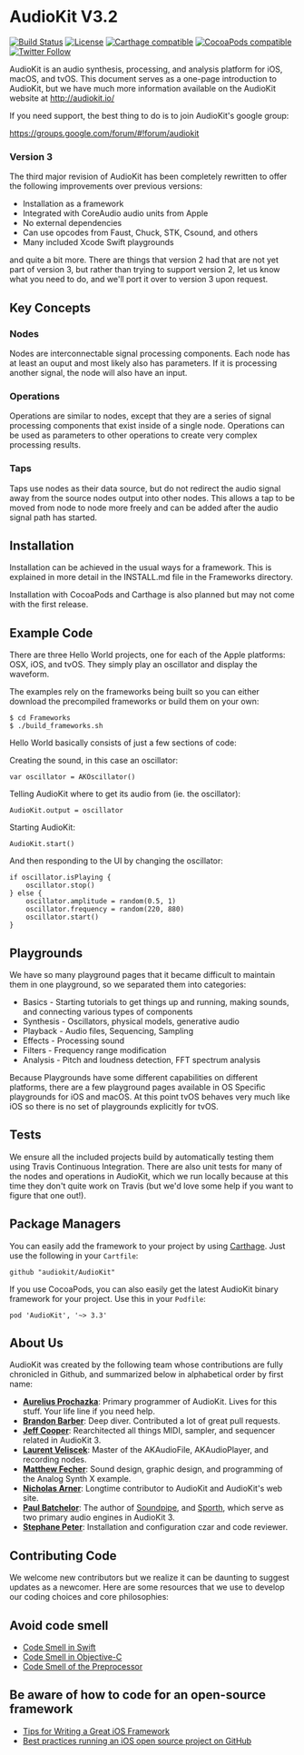 AudioKit V3.2
===

[![Build Status](https://travis-ci.org/audiokit/AudioKit.svg)](https://travis-ci.org/audiokit/AudioKit)
[![License](https://img.shields.io/cocoapods/l/AudioKit.svg?style=flat)](https://github.com/audiokit/AudioKit/blob/master/LICENSE)
[![Carthage compatible](https://img.shields.io/badge/Carthage-compatible-4BC51D.svg?style=flat)](https://github.com/Carthage/Carthage)
[![CocoaPods compatible](https://img.shields.io/cocoapods/v/AudioKit.svg?style=flat)](https://github.com/CocoaPods/Specs/tree/master/Specs/AudioKit)
[![Twitter Follow](https://img.shields.io/twitter/follow/AudioKitMan.svg?style=social)](http://twitter.com/AudioKitMan)

AudioKit is an audio synthesis, processing, and analysis platform for iOS, macOS, and tvOS. This document serves as a one-page introduction to AudioKit, but we have much more information available on the AudioKit website at http://audiokit.io/

If you need support, the best thing to do is to join AudioKit's google group:

https://groups.google.com/forum/#!forum/audiokit

### Version 3
The third major revision of AudioKit has been completely rewritten to offer the following improvements over previous versions:

* Installation as a framework
* Integrated with CoreAudio audio units from Apple
* No external dependencies
* Can use opcodes from Faust, Chuck, STK, Csound, and others
* Many included Xcode Swift playgrounds

and quite a bit more. There are things that version 2 had that are not yet part of version 3, but rather than trying to support version 2, let us know what you need to do, and we'll port it over to version 3 upon request.

## Key Concepts

### Nodes
Nodes are interconnectable signal processing components.  Each node has at least an ouput and most likely also has parameters.  If it is processing another signal, the node will also have an input.

### Operations
Operations are similar to nodes, except that they are a series of signal processing components that exist inside of a single node.  Operations can be used as parameters to other operations to create very complex processing results.

### Taps
Taps use nodes as their data source, but do not redirect the audio signal away from the source nodes output into other nodes.   This allows a tap to be moved from node to node more freely and can be added after the audio signal path has started.

## Installation

Installation can be achieved in the usual ways for a framework.  This is explained in more detail in the INSTALL.md file in the Frameworks directory.

Installation with CocoaPods and Carthage is also planned but may not come with the first release.

## Example Code
There are three Hello World projects, one for each of the Apple platforms: OSX, iOS, and tvOS. They simply play an oscillator and display the waveform.

The examples rely on the frameworks being built so you can either download the precompiled frameworks or build them on your own:

```
$ cd Frameworks
$ ./build_frameworks.sh
```
Hello World basically consists of just a few sections of code:

Creating the sound, in this case an oscillator:

```
var oscillator = AKOscillator()
```
Telling AudioKit where to get its audio from (ie. the oscillator):

```
AudioKit.output = oscillator
```
Starting AudioKit:

```
AudioKit.start()
```
And then responding to the UI by changing the oscillator:

```
if oscillator.isPlaying {
    oscillator.stop()
} else {
    oscillator.amplitude = random(0.5, 1)
    oscillator.frequency = random(220, 880)
    oscillator.start()
}
```
## Playgrounds

We have so many playground pages that it became difficult to maintain them in one playground, so we separated them into categories:

* Basics - Starting tutorials to get things up and running, making sounds, and connecting various types of components
* Synthesis - Oscillators, physical models, generative audio
* Playback - Audio files, Sequencing, Sampling
* Effects - Processing sound
* Filters - Frequency range modification
* Analysis - Pitch and loudness detection, FFT spectrum analysis

Because Playgrounds have some different capabilities on different platforms, there are a few playground pages available in OS Specific playgrounds for iOS and macOS.
At this point tvOS behaves very much like iOS so there is no set of playgrounds explicitly for tvOS.


## Tests

We ensure all the included projects build by automatically testing them using Travis Continuous Integration.  There are also unit tests for many of the nodes and operations in AudioKit, which we run locally because at this time they don't quite work on Travis (but we'd love some help if you want to figure that one out!).

## Package Managers

You can easily add the framework to your project by using [Carthage](https://github.com/Carthage/Carthage). Just use the following in your `Cartfile`:

```
github "audiokit/AudioKit"
```

If you use CocoaPods, you can also easily get the latest AudioKit binary framework for your project. Use this in your `Podfile`:

```
pod 'AudioKit', '~> 3.3'
```

## About Us

AudioKit was created by the following team whose contributions are fully chronicled in Github, and summarized below in alphabetical order by first name:

* **[Aurelius Prochazka](https://github.com/aure)**: Primary programmer of AudioKit. Lives for this stuff.  Your life line if you need help.
* **[Brandon Barber](https://github.com/roecrew/)**: Deep diver.  Contributed a lot of great pull requests.
* **[Jeff Cooper](https://github.com/eljeff)**: Rearchitected all things MIDI, sampler, and sequencer related in AudioKit 3.
* **[Laurent Veliscek](https://github.com/laurentVeliscek/)**: Master of the AKAudioFile, AKAudioPlayer, and recording nodes.
* **[Matthew Fecher](https://github.com/swiftcodex)**: Sound design, graphic design, and programming of the Analog Synth X example.
* **[Nicholas Arner](https://github.com/narner)**: Longtime contributor to AudioKit and AudioKit's web site.
* **[Paul Batchelor](https://github.com/PaulBatchelor)**: The author of [Soundpipe](https://github.com/paulbatchelor/soundpipe), and [Sporth](https://github.com/paulbatchelor/sporth), which serve as two primary audio engines in AudioKit 3.
* **[Stephane Peter](https://github.com/megastep)**: Installation and configuration czar and code reviewer.

## Contributing Code

We welcome new contributors but we realize it can be daunting to suggest updates as a newcomer.  Here are some resources that we use to develop our coding choices and core philosophies:

## Avoid code smell

* [Code Smell in Swift](http://www.bartjacobs.com/five-code-smells-in-swift-and-objective-c/)
* [Code Smell in Objective-C](http://qualitycoding.org/objective-c-code-smells/)
* [Code Smell of the Preprocessor](http://qualitycoding.org/preprocessor/)

## Be aware of how to code for an open-source framework

* [Tips for Writing a Great iOS Framework](https://medium.com/@samjarman/tips-for-writing-a-great-ios-framework-8cf3452f6c5d#.wzejktd3l)
* [Best practices running an iOS open source project on GitHub](https://www.cocoanetics.com/2014/10/best-practices-running-an-ios-open-source-project-on-github/)


